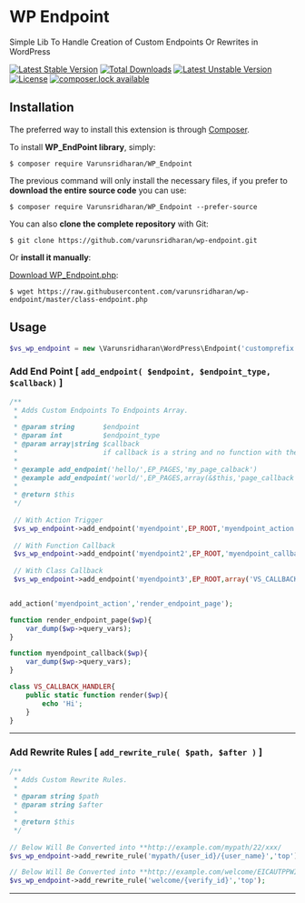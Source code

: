 # WP Endpoint
Simple Lib To Handle Creation of Custom Endpoints Or Rewrites in WordPress 

[![Latest Stable Version](https://poser.pugx.org/varunsridharan/wp-endpoint/version)](https://packagist.org/packages/varunsridharan/wp-endpoint)
[![Total Downloads](https://poser.pugx.org/varunsridharan/wp-endpoint/downloads)](https://packagist.org/packages/varunsridharan/wp-endpoint)
[![Latest Unstable Version](https://poser.pugx.org/varunsridharan/wp-endpoint/v/unstable)](//packagist.org/packages/varunsridharan/wp-endpoint)
[![License](https://poser.pugx.org/varunsridharan/wp-endpoint/license)](https://packagist.org/packages/varunsridharan/wp-endpoint)
[![composer.lock available](https://poser.pugx.org/varunsridharan/wp-endpoint/composerlock)](https://packagist.org/packages/varunsridharan/wp-endpoint)


## Installation
The preferred way to install this extension is through [Composer](http://getcomposer.org/download/).

To install **WP_EndPoint library**, simply:

    $ composer require Varunsridharan/WP_Endpoint

The previous command will only install the necessary files, if you prefer to **download the entire source code** you can use:

    $ composer require Varunsridharan/WP_Endpoint --prefer-source

You can also **clone the complete repository** with Git:

    $ git clone https://github.com/varunsridharan/wp-endpoint.git

Or **install it manually**:

[Download WP_Endpoint.php](https://raw.githubusercontent.com/varunsridharan/wp-endpoint/master/class-endpoint.php):

    $ wget https://raw.githubusercontent.com/varunsridharan/wp-endpoint/master/class-endpoint.php


## Usage
```php
$vs_wp_endpoint = new \Varunsridharan\WordPress\Endpoint('customprefix');
```

### Add End Point [ `add_endpoint( $endpoint, $endpoint_type, $callback)` ]
```php
/**
 * Adds Custom Endpoints To Endpoints Array.
 *
 * @param string       $endpoint
 * @param int          $endpoint_type
 * @param array|string $callback 
 *                     if callback is a string and no function with the name then it will be triggered as action
 *
 * @example add_endpoint('hello/',EP_PAGES,'my_page_calback')
 * @example add_endpoint('world/',EP_PAGES,array(&$this,'page_callback'))
 *
 * @return $this
 */
 
 // With Action Trigger
 $vs_wp_endpoint->add_endpoint('myendpoint',EP_ROOT,'myendpoint_action');
 
 // With Function Callback
 $vs_wp_endpoint->add_endpoint('myendpoint2',EP_ROOT,'myendpoint_callback');
 
 // With Class Callback
 $vs_wp_endpoint->add_endpoint('myendpoint3',EP_ROOT,array('VS_CALLBACK_HANDLER','render'));


add_action('myendpoint_action','render_endpoint_page');

function render_endpoint_page($wp){
	var_dump($wp->query_vars);
}

function myendpoint_callback($wp){
	var_dump($wp->query_vars);
}

class VS_CALLBACK_HANDLER{
	public static function render($wp){
		echo 'Hi';
	}
}

```
---

### Add Rewrite Rules [ `add_rewrite_rule( $path, $after )` ]
```php
/**
 * Adds Custom Rewrite Rules.
 *
 * @param string $path
 * @param string $after
 *
 * @return $this
 */
 
// Below Will Be Converted into **http://example.com/mypath/22/xxx/
$vs_wp_endpoint->add_rewrite_rule('mypath/{user_id}/{user_name}','top');

// Below Will Be Converted into **http://example.com/welcome/EICAUTPPWICAASJEJNCA/
$vs_wp_endpoint->add_rewrite_rule('welcome/{verify_id}','top');
```

---

<!-- START common-footer.mustache  -->

<!-- END common-footer.mustache  -->
